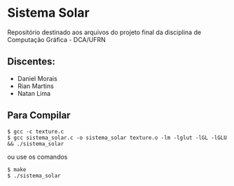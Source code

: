 # Sistema Solar
Repositório destinado aos arquivos do projeto final da disciplina de Computação Gráfica - DCA/UFRN

## Discentes:
* Daniel Morais
* Rian Martins
* Natan Lima

## Para Compilar
```
$ gcc -c texture.c
$ gcc sistema_solar.c -o sistema_solar texture.o -lm -lglut -lGL -lGLU && ./sistema_solar
```

ou use os comandos

```
$ make
$ ./sistema_solar
```

